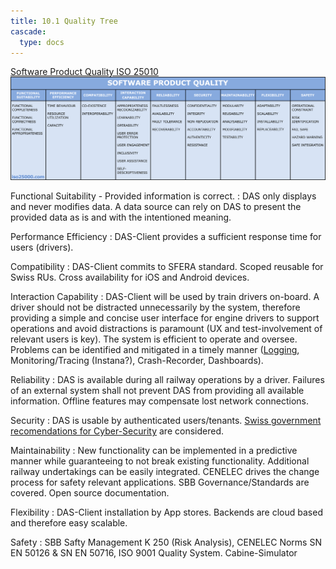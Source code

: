 ```yaml
---
title: 10.1 Quality Tree
cascade:
  type: docs
---
```


[Software Product Quality ISO 25010](https://www.iso25000.com/index.php/en/iso-25000-standards/iso-25010)
![](ISO%2025010.png)

Functional Suitability - Provided information is correct.
: DAS only displays and never modifies data. A data source can rely on DAS to present the provided
data as is and with the intentioned meaning.

Performance Efficiency
: DAS-Client provides a sufficient response time for users (drivers).

Compatibility
: DAS-Client commits to SFERA standard. Scoped reusable for Swiss RUs. Cross availability for iOS and Android devices.

Interaction Capability
: DAS-Client will be used by train drivers on-board. A driver should not be distracted unnecessarily by the system, 
therefore providing a simple and concise user interface for engine drivers to support operations and avoid
distractions is paramount (UX and test-involvement of relevant users is key).
The system is efficient to operate and oversee.
Problems can be identified and mitigated in a timely manner ([Logging](../09_design_decisions/mobile_logging_adr.md), Monitoring/Tracing (Instana?), Crash-Recorder, Dashboards).

Reliability
: DAS is available during all railway operations by a driver. Failures of an external system shall not prevent DAS
from providing all available information. Offline features may compensate lost network connections.

Security
: DAS is usable by authenticated users/tenants.
[Swiss government recomendations for Cyber-Security](https://www.ncsc.admin.ch/ncsc/de/home/infos-fuer/infos-it-spezialisten/themen/ikt-minimalstandards.html) are considered.

Maintainability
: New functionality can be implemented in a predictive manner while guaranteeing to not break
existing functionality. Additional railway undertakings can be easily integrated. CENELEC drives the change
process for safety relevant applications.
SBB Governance/Standards are covered.
Open source documentation.

Flexibility
: DAS-Client installation by App stores. Backends are cloud based and therefore easy scalable.

Safety
: SBB Safty Management K 250 (Risk Analysis), CENELEC Norms SN EN 50126 & SN EN 50716, ISO 9001 Quality System.
Cabine-Simulator